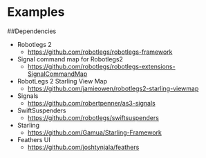Examples
=============

##Dependencies
* Robotlegs 2
  - https://github.com/robotlegs/robotlegs-framework
* Signal command map for Robotlegs2
  - https://github.com/robotlegs/robotlegs-extensions-SignalCommandMap
* RobotLegs 2 Starling View Map
  - https://github.com/jamieowen/robotlegs2-starling-viewmap
* Signals
  - https://github.com/robertpenner/as3-signals
* SwiftSuspenders
  - https://github.com/robotlegs/swiftsuspenders
* Starling
  - https://github.com/Gamua/Starling-Framework
* Feathers UI
  - https://github.com/joshtynjala/feathers
